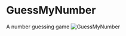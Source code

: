 # GuessMyNumber
A number guessing game
![GuessMyNumber](https://user-images.githubusercontent.com/95387589/219256326-ca3f00ef-9d24-4a32-bfca-f8446f205931.png)
